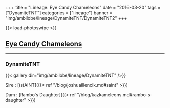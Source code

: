 +++
title = "Lineage: Eye Candy Chameleons"
date = "2016-03-20"
tags = ["DynamiteTNT"]
categories = ["lineage"]
banner = "img/ambilobe/lineage/DynamiteTNT/DynamiteTNT2"
+++

{{< load-photoswipe >}}

## [Eye Candy Chameleons](https://www.instagram.com/eyecandychameleons/)

---

### DynamiteTNT

{{< gallery dir="img/ambilobe/lineage/DynamiteTNT" />}}

Sire
: [(s)AINT]({{< ref "/blog/joshuaillencik.md#saint" >}})

Dam
: [Rambo's Daughter]({{< ref "/blog/kazkameleons.md#rambo-s-daughter" >}})